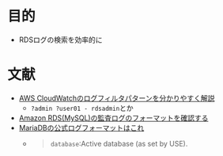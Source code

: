 # 目的
- RDSログの検索を効率的に

# 文献
- [AWS CloudWatchのログフィルタパターンを分かりやすく解説](https://qiita.com/shimajiri/items/81a4ed0fe39fe337fedb)
  - `?admin ?user01 - rdsadmin`とか
- [Amazon RDS(MySQL)の監査ログのフォーマットを確認する](https://qiita.com/Batchi/items/3a1165f09bfbf5c59a48)
- [MariaDBの公式ログフォーマットはこれ](https://mariadb.com/kb/en/mariadb-audit-plugin-log-format/)
  - >`database`:Active database (as set by USE).
